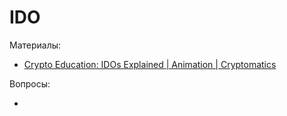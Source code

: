 # IDO

Материалы:

* [Crypto Education: IDOs Explained | Animation | Cryptomatics](https://www.youtube.com/watch?v=M3I6Hs_AQbU)


Вопросы:

*
